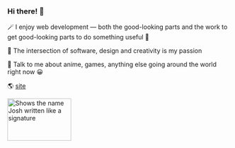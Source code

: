 ### Hi there! 👋

<!--
**sxppro/sxppro** is a ✨ _special_ ✨ repository because its `README.md` (this file) appears on your GitHub profile.

Here are some ideas to get you started:

- 🔭 I’m currently working on ...
- 🌱 I’m currently learning ...
- 👯 I’m looking to collaborate on ...
- 🤔 I’m looking for help with ...
- 💬 Ask me about ...
- 📫 How to reach me: ...
- 😄 Pronouns: ...
- ⚡ Fun fact: ...
-->

🪄 I enjoy web development — both the good-looking parts and the work to get good-looking parts to do something useful 🙂

🥰 The intersection of software, design and creativity is my passion

💬 Talk to me about anime, games, anything else going around the world right now 😀

🌎 [site](https://soppro.dev)

<picture>
  <source media="(prefers-color-scheme: dark)" srcset="https://cdn.soppro.dev/name-dark.png">
  <source media="(prefers-color-scheme: light)" srcset="https://cdn.soppro.dev/name-light.png">
  <img alt="Shows the name Josh written like a signature" src="https://cdn.soppro.dev/name-light.png" width="144" height="96">
</picture>
